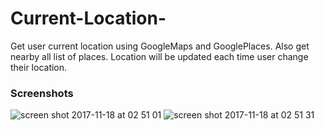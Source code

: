 # Current-Location-
Get user current location using GoogleMaps and GooglePlaces. Also get nearby all list of places. Location will be updated each time user change their location.

### Screenshots
![screen shot 2017-11-18 at 02 51 01](https://user-images.githubusercontent.com/22715216/32968468-8881ed7e-cc0b-11e7-84c3-7f5c0248a0ef.png)
![screen shot 2017-11-18 at 02 51 31](https://user-images.githubusercontent.com/22715216/32968469-88bb3f5c-cc0b-11e7-9781-d81d19344dc1.png)
